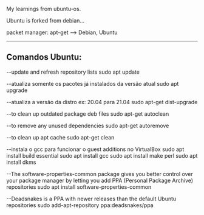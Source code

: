 My learnings from ubuntu-os.

Ubuntu is forked from debian...

packet manager:
apt-get --> Debian, Ubuntu

----------------
Comandos Ubuntu:
----------------
--update and refresh repository lists
sudo apt update

--atualiza somente os pacotes já instalados da versão atual
sudo apt upgrade

--atualiza a versão da distro ex: 20.04 para 21.04
sudo apt-get dist-upgrade

--to clean up outdated package deb files
sudo apt-get autoclean

--to remove any unused dependencies
sudo apt-get autoremove

--to clean up apt cache
sudo apt-get clean

--instala o gcc para funcionar o guest additions no VirtualBox
sudo apt install build essential
sudo apt install gcc
sudo apt install make perl
sudo apt install dkms

--The software-properties-common package gives you better control over your package manager by letting you add PPA (Personal Package Archive) repositories
sudo apt install software-properties-common 

--Deadsnakes is a PPA with newer releases than the default Ubuntu repositories
sudo add-apt-repository ppa:deadsnakes/ppa

